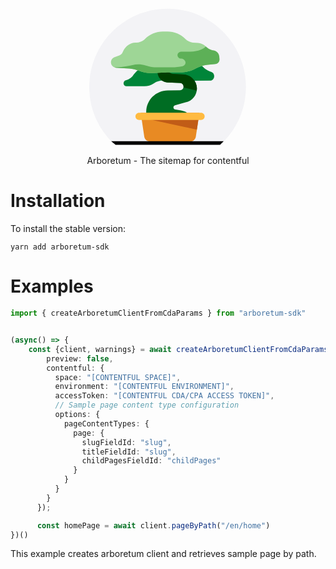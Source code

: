 <h3 align="center">
  <a href="https://gcanti.github.io/fp-ts/">
    <svg width="252" height="220" viewBox="0 0 63 55" fill="none" xmlns="http://www.w3.org/2000/svg">
<path fill-rule="evenodd" clip-rule="evenodd" d="M53.9077 53.4316C59.3283 47.8026 62.661 40.1512 62.661 31.722C62.661 14.4289 48.6338 0.410034 31.3306 0.410034C14.0272 0.410034 0 14.4289 0 31.722C0 40.1512 3.33275 47.8026 8.75318 53.4316H53.9077Z" fill="#F3F3F6"/>
<path d="M23.5642 23.5413C23.5642 23.5413 20.6005 22.8339 17.4013 27.3013C17.4013 27.3013 16.3713 28.666 14.6346 29.0349C14.0091 29.1682 13.5921 29.8527 13.76 30.5466C13.8861 31.082 14.3177 31.454 14.8128 31.454H22.0234C23.3782 31.449 24.7018 31.0481 25.8315 30.3007C26.9818 29.5394 28.3329 29.1379 29.7125 29.1474L40.4173 29.2641L48.4097 29.1839C49.5084 29.1734 50.2588 27.9389 49.8691 26.7876C49.7934 26.5521 49.6661 26.3364 49.4963 26.1562C49.3265 25.976 49.1187 25.8358 48.8881 25.7458L48.1929 25.4926C47.1145 25.0916 46.1471 24.4394 45.371 23.5903L44.0002 22.1119L23.5642 23.5413Z" fill="#008539"/>
<path d="M22.7896 42.7391V41.7327C22.7895 39.4521 23.6928 37.2643 25.302 35.6472C26.9111 34.0303 29.0953 33.1156 31.3772 33.1032L36.2527 33.0761C36.6407 33.0734 37.0119 32.9174 37.2853 32.6422C37.5587 32.367 37.7121 31.995 37.7121 31.6072C37.7122 31.2285 37.5658 30.8644 37.3035 30.591C37.0413 30.3176 36.6834 30.1561 36.3048 30.1403L31.3595 29.9319C30.2655 29.8856 29.232 29.4173 28.4762 28.6254C27.7204 27.8335 27.3011 26.7798 27.3064 25.6854V24.4238L31.0592 23.8904C31.0601 24.5531 31.3147 25.1904 31.7708 25.6714C32.227 26.1524 32.85 26.4408 33.5121 26.4773L38.005 26.7533C39.3346 26.8937 40.5711 27.5013 41.4942 28.4679C42.4173 29.4346 42.9669 30.6973 43.0453 32.0312C43.1252 33.3877 42.7125 34.7274 41.8831 35.8041C41.0536 36.8808 39.863 37.622 38.5304 37.8915L34.3419 39.0687C34.1496 39.1077 33.9767 39.212 33.8526 39.364C33.7285 39.5159 33.6609 39.706 33.6612 39.9022C33.6612 40.1151 33.7415 40.3203 33.886 40.4768C34.0304 40.6333 34.2285 40.7298 34.4409 40.7471L36.7218 41.1492C38.1927 41.4503 39.0339 41.8504 39.7689 42.7411H22.7896V42.7391Z" fill="#006D23"/>
<path d="M40.3921 53.5334H24.2488C23.7069 53.5334 23.1831 53.3387 22.7725 52.9854C22.3618 52.632 22.0915 52.1438 22.0107 51.6082L20.5752 42.0587H44.0667L42.6313 51.6082C42.5508 52.1438 42.2805 52.633 41.8695 52.9863C41.4585 53.3396 40.9342 53.5339 40.3921 53.5334Z" fill="#E88A23"/>
<path d="M43.0412 32.0311C42.9617 30.6982 42.4115 29.4366 41.4885 28.4711C40.5655 27.5055 39.3297 26.8987 38.0009 26.7585L33.5122 26.4772C32.8528 26.4366 32.2338 26.1463 31.7812 25.6655C31.3285 25.1846 31.0763 24.5494 31.076 23.8893L27.3232 24.4227L27.3169 25.6844C27.3116 26.7787 27.7309 27.8324 28.4867 28.6243C29.2425 29.4162 30.276 29.8844 31.37 29.9308L36.3153 30.1392C36.6939 30.155 37.0518 30.3165 37.314 30.5899C37.5763 30.8633 37.7227 31.2273 37.7226 31.606C37.7223 31.7072 37.7118 31.8081 37.6913 31.9072L42.9922 33.2031C43.0493 32.8153 43.0658 32.4224 43.0412 32.0311Z" fill="#003F00"/>
<path d="M31.2626 9.56836H29.4738C26.802 9.56817 24.2358 10.6113 22.3226 12.4751L21.8743 12.9106C20.9943 13.5572 19.9424 13.9291 18.8512 13.9795L18.4343 13.9992C17.4392 14.0463 16.4752 14.3601 15.6433 14.9076C14.8113 15.4551 14.1421 16.2162 13.7058 17.1112L13.2554 18.0374C13.1301 18.2954 12.9552 18.5262 12.7405 18.7166C12.5259 18.907 12.2757 19.0532 12.0045 19.1469L10.1562 19.7845C9.73999 19.9281 9.37677 20.1938 9.11396 20.547C8.85121 20.9001 8.70111 21.3242 8.68327 21.764C8.66123 22.335 8.8636 22.8921 9.24718 23.3159C9.6308 23.7398 10.1651 23.9968 10.7358 24.032L16.0116 24.3518C17.37 24.4346 18.7049 24.7448 19.9604 25.2697C21.6638 25.9822 23.5074 26.2972 25.3509 26.1907L31.2105 25.8511H36.9793C38.9627 25.851 40.911 25.3277 42.6273 24.3342C44.0497 23.5106 45.6351 23.0081 47.2724 22.862L50.4103 22.5818C50.8892 22.5387 51.332 22.3107 51.6455 21.946C51.9585 21.5813 52.1167 21.1089 52.0863 20.6294L52.0791 20.5252C52.0289 19.7331 51.7342 18.9761 51.2355 18.3584C50.7368 17.7408 50.0587 17.293 49.2947 17.0768C48.4097 16.8246 47.5914 16.3811 46.8971 15.7776L46.3029 15.2567C45.5384 14.5929 44.5789 14.1951 43.5686 14.1232L41.4535 13.9732C40.3344 13.84 39.2921 13.336 38.493 12.5417C36.5706 10.6347 33.9712 9.56576 31.2626 9.56836Z" fill="#9ED696"/>
<path d="M52.086 20.6294L52.0228 19.6365C51.9789 18.9432 51.6722 18.2927 51.1657 17.8173C50.6588 17.3419 49.9894 17.0774 49.2944 17.0778C49.1801 17.0444 49.0663 17.009 48.9534 16.9736L48.9163 16.959C48.8121 16.9225 48.7137 16.885 48.6158 16.8444H48.6033C47.98 16.5855 47.4021 16.2285 46.8917 15.787L46.6645 15.589C45.7492 16.4485 43.8551 17.6185 40.3254 17.6185H36.755C36.2515 17.6185 35.6323 17.9758 35.4217 18.4332C35.3246 18.6454 35.2824 18.8786 35.299 19.1113C35.3156 19.3441 35.3904 19.5689 35.5166 19.7653C35.6427 19.9616 35.8163 20.1231 36.0212 20.2349C36.2261 20.3468 36.4559 20.4054 36.6893 20.4054H36.7081C37.0704 20.4005 37.4259 20.5037 37.7293 20.7017C38.0327 20.8997 38.2702 21.1835 38.4114 21.517C38.4114 21.5263 38.4187 21.5368 38.4229 21.5462C38.7284 22.3557 38.2061 23.2454 37.3607 23.4318C35.9001 23.7458 34.4096 23.8992 32.9157 23.8892H27.0488C25.9573 23.8893 24.8699 23.7577 23.8099 23.4975C23.4003 23.3933 22.9457 23.2766 22.4704 23.1329C20.7754 22.6135 18.9713 22.5627 17.2498 22.9859C15.7769 23.3537 13.6346 23.7246 10.7304 23.8465C10.5052 23.8559 10.2707 23.8621 10.0361 23.8684C10.2593 23.9614 10.4964 24.0167 10.7377 24.032L16.0375 24.3528C17.422 24.4496 18.7814 24.7726 20.0613 25.3092C21.7383 25.9938 23.5474 26.2949 25.3559 26.1906L31.2155 25.851H36.9843C38.9677 25.8509 40.916 25.3277 42.6323 24.3341C44.0531 23.5112 45.6367 23.0088 47.2722 22.862L50.41 22.5817C50.8889 22.5387 51.3321 22.3106 51.6452 21.9459C51.9582 21.5812 52.1164 21.1089 52.086 20.6294Z" fill="#5DB057"/>
<path d="M43.8896 43.239L21.1279 42.3097V44.0537L43.0495 48.8327L43.8896 43.239Z" fill="#C15C17"/>
<path d="M44.7307 44.9164H19.9111C19.5321 44.9164 19.1686 44.766 18.9005 44.4981C18.6325 44.2302 18.4819 43.8669 18.4819 43.4881C18.4818 43.3004 18.5187 43.1146 18.5905 42.9412C18.6622 42.7678 18.7675 42.6102 18.9002 42.4774C19.0329 42.3447 19.1905 42.2394 19.364 42.1675C19.5374 42.0957 19.7234 42.0587 19.9111 42.0587H44.7307C44.9184 42.0587 45.1044 42.0957 45.2779 42.1675C45.4513 42.2394 45.6089 42.3447 45.7416 42.4774C45.8744 42.6102 45.9796 42.7678 46.0514 42.9412C46.1231 43.1146 46.16 43.3004 46.1598 43.4881C46.1598 43.8669 46.0093 44.2302 45.7412 44.4981C45.4732 44.766 45.1097 44.9164 44.7307 44.9164Z" fill="#FFBA40"/>
<path fill-rule="evenodd" clip-rule="evenodd" d="M10.538 54.8777H52.3299L53.7768 53.4316H8.76953L10.538 54.8777Z" fill="black"/>
</svg>
  </a>
</h3>

<p align="center">
Arboretum - The sitemap for contentful
</p>

# Installation

To install the stable version:

```
yarn add arboretum-sdk
```

# Examples

```ts
import { createArboretumClientFromCdaParams } from "arboretum-sdk"


(async() => {
    const {client, warnings} = await createArboretumClientFromCdaParams({
        preview: false,
        contentful: {
          space: "[CONTENTFUL SPACE]",
          environment: "[CONTENTFUL ENVIRONMENT]",
          accessToken: "[CONTENTFUL CDA/CPA ACCESS TOKEN]",
          // Sample page content type configuration
          options: {
            pageContentTypes: {
              page: {
                slugFieldId: "slug",
                titleFieldId: "slug",
                childPagesFieldId: "childPages"
              }
            }
          }
        }
      });

      const homePage = await client.pageByPath("/en/home")
})()
```

This example creates arboretum client and retrieves sample page by path.
